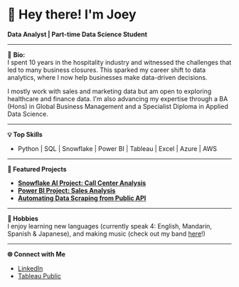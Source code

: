 # 👋 Hey there! I'm Joey

**Data Analyst | Part-time Data Science Student**

---

🔹 **Bio:**  
I spent 10 years in the hospitality industry and witnessed the challenges that led to many business closures.
This sparked my career shift to data analytics, where I now help businesses make data-driven decisions.

I mostly work with sales and marketing data but am open to exploring healthcare and finance data.
I'm also advancing my expertise through a BA (Hons) in Global Business Management and a Specialist Diploma in Applied Data Science.

---

**💡 Top Skills**
- Python | SQL | Snowflake | Power BI | Tableau | Excel | Azure | AWS

---

**🚀 Featured Projects**
- **[Snowflake AI Project: Call Center Analysis](https://github.com/Joeytanwt/Snowflake-Project-Cortex-AI-Call-Center-Analysis)**  
- **[Power BI Project: Sales Analysis](https://github.com/Joeytanwt/Project6-PowerBI-DataCleaning-Visualisation)**  
- **[Automating Data Scraping from Public API](https://github.com/Joeytanwt/Project4-Python-Automating-API-Scraping)**

---

**🎯 Hobbies**\
I enjoy learning new languages (currently speak 4: English, Mandarin, Spanish & Japanese), and making music (check out my band [here](https://linktr.ee/bikebandsg?utm_source=linktree_profile_share&ltsid=62cf678b-779b-44c7-88c8-d09bcae60c22)!)

---

**🌐 Connect with Me**
- [LinkedIn](https://www.linkedin.com/in/joeytanwt)
- [Tableau Public](https://public.tableau.com/app/profile/joey.tanwt)
